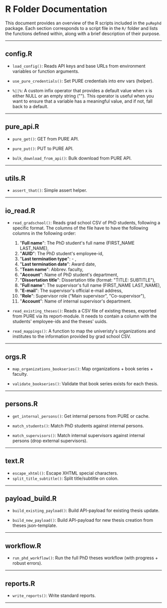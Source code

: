 # R Folder Documentation

This document provides an overview of the R scripts included in the `puRephd` package. Each section corresponds to a script file in the `R/` folder and lists the functions defined within, along with a brief description of their purpose.

---

## config.R

- `load_config()`: Reads API keys and base URLs from environment variables or function arguments.

- `use_pure_credentials()`: Set PURE credentials into env vars (helper).

- `%||%`: A custom infix operator that provides a default value when x is either NULL or an empty string (""). This operator is useful when you want to ensure that a variable has a meaningful value, and if not, fall back to a default.

---

## pure_api.R

- `pure_get()`: GET from PURE API.

- `pure_put()`: PUT to PURE API.

- `bulk_download_from_api()`: Bulk download from PURE API.

---

## utils.R

- `assert_that()`: Simple assert helper.

---

## io_read.R

- `read_gradschool()`: Reads grad school CSV of PhD students, following a specific format. The columns of the file have to have the following columns in the following order: 
  1. "__Full name__": The PhD student's full name (FIRST_NAME LAST_NAME),
  2. "__AUID__": The PhD student's employee-id,
  3. "__Last termination type__": - , 
  4. "__Last termination date__": Award date,
  5. "__Team name__": Abbrev. faculty,
  6. "__Account__": Name of PhD student's department,
  7. "__Dissertation title__": Dissertation title (format: "TITLE: SUBTITLE"),
  8. "__Full name__": The supervisor's full name (FIRST_NAME LAST_NAME),
  9. "__E-mail__": The supervisor's official e-mail address,
  10. "__Role__": Supervisor role ("Main supervisor", "Co-supervisor"),
  11. "__Account__": Name of internal supervisor's department.


- `read_existing_theses()`: Reads a CSV file of existing theses, exported from PURE via its report-module. It needs to contain a column with the students' employee-ids and the theses' uuids.

- `read_mappings()`: A function to map the univeristy's organizations and institutes to the information provided by grad school CSV.

---

## orgs.R

- `map_organizations_bookseries()`: Map organizations + book series + faculty.

- `validate_bookseries()`: Validate that book series exists for each thesis.

---

## persons.R

- `get_internal_persons()`: Get internal persons from PURE or cache.

- `match_students()`:  Match PhD students against internal persons.

- `match_supervisors()`: Match internal supervisors against internal persons (drop external supervisors).

---

## text.R

- `escape_xhtml()`: Escape XHTML special characters.
- `split_title_subtitle()`: Split title/subtitle on colon.

---


## payload_build.R

- `build_existing_payload()`: Build API-payload for existing thesis update.

- `build_new_payload()`: Build API-payload for new thesis creation from theses json-template.

---

## workflow.R

- `run_phd_workflow()`: Run the full PhD theses workflow (with progress + robust errors).

---


## reports.R  

- `write_reports()`: Write standard reports.

---



